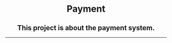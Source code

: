 <div style="text-align: center">
<h1>Payment</h1>
  
  <h2>This project is about the payment system. </h2>
  
  <hr>
</div>
